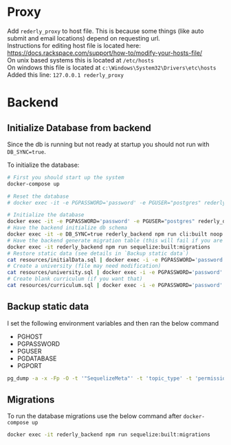 # Proxy
Add `rederly_proxy` to host file. This is because some things (like auto submit and email locations) depend on requesting url.  
Instructions for editing host file is located here: https://docs.rackspace.com/support/how-to/modify-your-hosts-file/  
On unix based systems this is located at `/etc/hosts`  
On windows this file is located at `c:\Windows\System32\Drivers\etc\hosts`  
Added this line: `127.0.0.1 rederly_proxy`

# Backend
## Initialize Database from backend
Since the db is running but not ready at startup you should not run with `DB_SYNC=true`.  

To initialize the database:
```bash
# First you should start up the system
docker-compose up

# Reset the database
# docker exec -it -e PGPASSWORD='password' -e PGUSER="postgres" rederly_db dropdb "rederly"

# Initialize the database
docker exec -it -e PGPASSWORD='password' -e PGUSER="postgres" rederly_db createdb "rederly"
# Have the backend initialize db schema
docker exec -it -e DB_SYNC=true rederly_backend npm run cli:built noop
# Have the backend generate migration table (this will fail if you are running on initial database)
docker exec -it rederly_backend npm run sequelize:built:migrations
# Restore static data (see details in `Backup static data`)
cat resources/initialData.sql | docker exec -i -e PGPASSWORD='password' -e PGUSER="postgres" -e PGDATABASE="rederly" rederly_db psql
# Create a university (file may need modification)
cat resources/university.sql | docker exec -i -e PGPASSWORD='password' -e PGUSER="postgres" -e PGDATABASE="rederly" rederly_db psql
# Create blank curriculum (if you want that)
cat resources/curriculum.sql | docker exec -i -e PGPASSWORD='password' -e PGUSER="postgres" -e PGDATABASE="rederly" rederly_db psql
```

## Backup static data
I set the following environment variables and then ran the below command
* PGHOST
* PGPASSWORD
* PGUSER
* PGDATABASE
* PGPORT
```bash
pg_dump -a -x -Fp -O -t '"SequelizeMeta"' -t 'topic_type' -t 'permission' > resources/initialData.sql
```

## Migrations
To run the database migrations use the below command after `docker-compose up`
```bash
docker exec -it rederly_backend npm run sequelize:built:migrations
```
